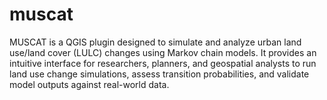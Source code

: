 # muscat
MUSCAT is a QGIS plugin designed to simulate and analyze urban land use/land cover (LULC) changes using Markov chain models. It provides an intuitive interface for researchers, planners, and geospatial analysts to run land use change simulations, assess transition probabilities, and validate model outputs against real-world data.
